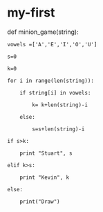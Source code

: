 # my-first
def minion_game(string):

    vowels =['A','E','I','O','U']
    
    s=0
    
    k=0
    
    for i in range(len(string)):
    
        if string[i] in vowels:
        
            k= k+len(string)-i
            
        else:
        
            s=s+len(string)-i
            
    if s>k:
    
        print "Stuart", s
        
    elif k>s:
    
        print "Kevin", k
        
    else:
    
        print("Draw")
       
